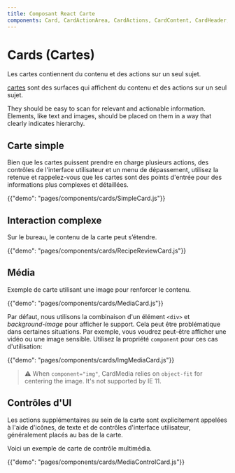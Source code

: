 ```yaml
---
title: Composant React Carte
components: Card, CardActionArea, CardActions, CardContent, CardHeader, CardMedia, Collapse, Paper
---
```


# Cards (Cartes)

<p class="description">Les cartes contiennent du contenu et des actions sur un seul sujet.</p>

[cartes](https://material.io/design/components/cards.html) sont des surfaces qui affichent du contenu et des actions sur un seul sujet.

They should be easy to scan for relevant and actionable information. Elements, like text and images, should be placed on them in a way that clearly indicates hierarchy.

## Carte simple

Bien que les cartes puissent prendre en charge plusieurs actions, des contrôles de l'interface utilisateur et un menu de dépassement, utilisez la retenue et rappelez-vous que les cartes sont des points d'entrée pour des informations plus complexes et détaillées.

{{"demo": "pages/components/cards/SimpleCard.js"}}

## Interaction complexe

Sur le bureau, le contenu de la carte peut s’étendre.

{{"demo": "pages/components/cards/RecipeReviewCard.js"}}

## Média

Exemple de carte utilisant une image pour renforcer le contenu.

{{"demo": "pages/components/cards/MediaCard.js"}}

Par défaut, nous utilisons la combinaison d'un élément `<div>` et *background-image* pour afficher le support. Cela peut être problématique dans certaines situations. Par exemple, vous voudrez peut-être afficher une vidéo ou une image sensible. Utilisez la propriété `component` pour ces cas d'utilisation:

{{"demo": "pages/components/cards/ImgMediaCard.js"}}

> ⚠️ When `component="img"`, CardMedia relies on `object-fit` for centering the image. It's not supported by IE 11.

## Contrôles d'UI

Les actions supplémentaires au sein de la carte sont explicitement appelées à l'aide d'icônes, de texte et de contrôles d'interface utilisateur, généralement placés au bas de la carte.

Voici un exemple de carte de contrôle multimédia.

{{"demo": "pages/components/cards/MediaControlCard.js"}}